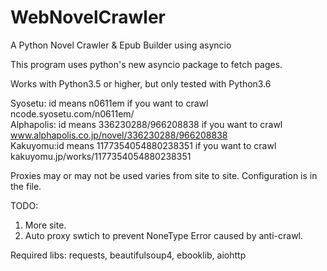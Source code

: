 # WebNovelCrawler

A Python Novel Crawler &amp; Epub Builder using asyncio

This program uses python's new asyncio package to fetch pages.

Works with Python3.5 or higher, but only tested with Python3.6

Syosetu: id means n0611em if you want to crawl ncode.syosetu.com/n0611em/ </br>
Alphapolis: id means 336230288/966208838 if you want to crawl www.alphapolis.co.jp/novel/336230288/966208838</br>
Kakuyomu:id means 1177354054880238351 if you want to crawl kakuyomu.jp/works/1177354054880238351</br>

Proxies may or may not be used varies from site to site. Configuration is in the file.

TODO:
1. More site.
2. Auto proxy swtich to prevent NoneType Error caused by anti-crawl.

Required libs: requests, beautifulsoup4, ebooklib, aiohttp
